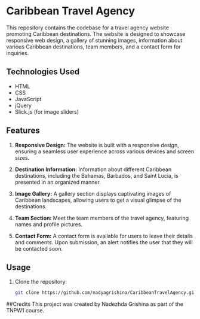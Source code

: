 # Caribbean Travel Agency

This repository contains the codebase for a travel agency website promoting Caribbean destinations. The website is designed to showcase responsive web design, a gallery of stunning images, information about various Caribbean destinations, team members, and a contact form for inquiries.

## Technologies Used
- HTML
- CSS
- JavaScript
- jQuery
- Slick.js (for image sliders)

## Features
1. **Responsive Design:** The website is built with a responsive design, ensuring a seamless user experience across various devices and screen sizes.

2. **Destination Information:** Information about different Caribbean destinations, including the Bahamas, Barbados, and Saint Lucia, is presented in an organized manner.

3. **Image Gallery:** A gallery section displays captivating images of Caribbean landscapes, allowing users to get a visual glimpse of the destinations.

4. **Team Section:** Meet the team members of the travel agency, featuring names and profile pictures.

5. **Contact Form:** A contact form is available for users to leave their details and comments. Upon submission, an alert notifies the user that they will be contacted soon.

## Usage
1. Clone the repository:
   ```bash
   git clone https://github.com/nadyagrishina/CaribbeanTravelAgency.git
   
##Credits
This project was created by Nadezhda Grishina as part of the TNPW1 course.
